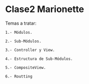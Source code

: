 # Clase2 Marionette

  Temas a tratar:
  
    1.- Módulos.
    
    2.- Sub-Módulos.
    
    3.- Controller y View.
    
    4.- Estructura de Sub-Módulos.
    
    5.- CompositeView.
    
    6.- Routting
